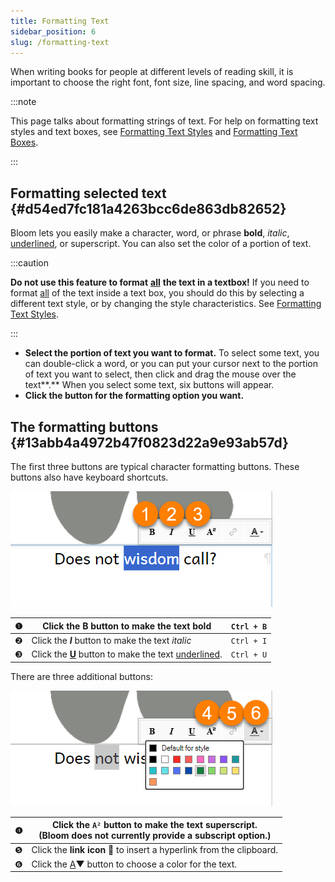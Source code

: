 ```yaml
---
title: Formatting Text
sidebar_position: 6
slug: /formatting-text
---
```




When writing books for people at different levels of reading skill, it is important to choose the right font, font size, line spacing, and word spacing. 


:::note

This page talks about formatting strings of text. For help on formatting text styles and text boxes, see [Formatting Text Styles](https://www.notion.so/714954ed16574614ae57a4549564fb73) and [Formatting Text Boxes](https://www.notion.so/33cac10c67d840ea94d63bb6397f957c).

:::




## Formatting selected text {#d54ed7fc181a4263bcc6de863db82652}


Bloom lets you easily make a character, word, or phrase **bold**, _italic_, <u>underlined</u>, or superscript. You can also set the color of a portion of text. 


:::caution

**Do not use this feature to format** <u>**all**</u> **the text in a textbox!** If you need to format <u>all</u> of the text inside a text box, you should do this by selecting a different text style, or by changing the style characteristics. See [Formatting Text Styles](https://www.notion.so/714954ed16574614ae57a4549564fb73).

:::



- **Select the portion of text you want to format.** To select some text, you can double-click a word, or you can put your cursor next to the portion of text you want to select, then click and drag the mouse over the text**.** When you select some text, six buttons will appear.
- **Click the button for the formatting option you want.**

## The formatting buttons {#13abb4a4972b47f0823d22a9e93ab57d}


The first three buttons are typical character formatting buttons. These buttons also have keyboard shortcuts.


![](./1340320898.png)


| ❶ | Click the **B** button to make the text **bold**                   | `Ctrl + B` |
| - | ------------------------------------------------------------------ | ---------- |
| ❷ | Click the _**I**_ button to make the text _italic_                 | `Ctrl + I` |
| ❸ | Click the <u>**U**</u> button to make the text <u>underlined</u>.  | `Ctrl + U` |


There are three additional buttons: 


![](./774918726.png)


| ❹ | **Click the** **`A²`** **button** to make the text superscript. <br/>(Bloom does not currently provide a subscript option.) |
| - | --------------------------------------------------------------------------------------------------------------------------- |
| ❺ | Click the **link icon** **🔗** to insert a hyperlink from the clipboard.                                                    |
| ❻ | Click the <u>A</u>▼ button to choose a color for the text.                                                                  |

